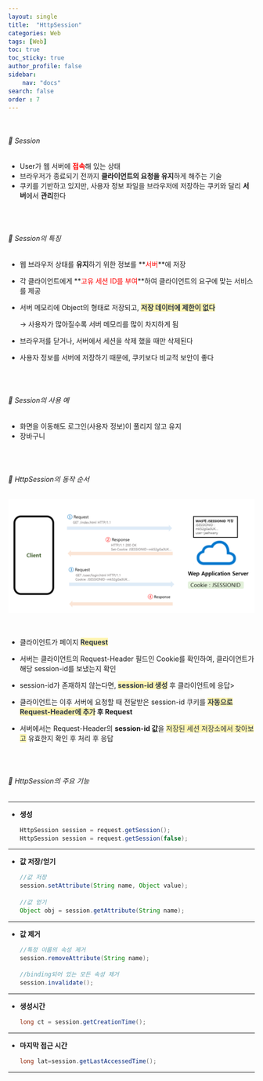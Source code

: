 ```yaml
---
layout: single
title:  "HttpSession"
categories: Web
tags: [Web]
toc: true
toc_sticky: true
author_profile: false
sidebar:
    nav: "docs"
search: false
order : 7
---
```


<br>

###### 🚥 Session

- User가 웹 서버에 <span style="color:red">**접속**</span>해 있는 상태
- 브라우저가 종료되기 전까지 **클라이언트의 요청을 유지**하게 해주는 기술
- 쿠키를 기반하고 있지만, 사용자 정보 파일을 브라우저에 저장하는 쿠키와 달리 **서버**에서 **관리**한다

<br><br>



###### 🚥 Session의 특징

- 웹 브라우저 상태를 **유지**하기 위한 정보를 **<span style="color:red">서버</span>**에 저장

- 각 클라이언트에게 **<span style="color:red">고유 세션 ID를 부여</span>**하여 클라이언트의 요구에 맞는 서비스를 제공

- 서버 메모리에 Object의 형태로 저장되고, <span style="color:#2d3748;background-color:#fff5b1">**저장 데이터에 제한이 없다**</span>

  → 사용자가 많아질수록 서버 메모리를 많이 차지하게 됨

- 브라우저를 닫거나, 서버에서 세션을 삭제 했을 때만 삭제된다

- 사용자 정보를 서버에 저장하기 때문에,  쿠키보다 비교적 보안이 좋다

<br><br>

###### 🚥 Session의 사용 예

- 화면을 이동해도 로그인(사용자 정보)이 풀리지 않고 유지
- 장바구니

<br>

<br>

###### 🚥 HttpSession의 동작 순서

![image-20220408125531096](../../images/db/2022-04-01-be/image-20220408125531096.png)

<br>

- 클라이언트가 페이지 <span style="color:#2d3748;background-color:#fff5b1">**Request**</span>

- 서버는 클라이언트의 Request-Header 필드인 Cookie를 확인하여, 클라이언트가 해당 session-id를 보냈는지 확인

- session-id가 존재하지 않는다면, <span style="color:#2d3748;background-color:#fff5b1">**session-id 생성**</span> 후 클라이언트에 응답>

- 클라이언트는 이후 서버에 요청할 때 전달받은 session-id 쿠키를 **<span style="color:#2d3748;background-color:#fff5b1">자동으로 Request-Header에 추가</span> 후 Request**

- 서버에서는 Request-Header의  **session-id 값**을 <span style="color:#2d3748;background-color:#fff5b1">저장된 세션 저장소에서 찾아보고</span> 유효한지 확인 후 처리 후 응답


<br>

<br>

###### 🚥 HttpSession의 주요 기능

------

- **생성**

  ``` java
  HttpSession session = request.getSession();
  HttpSession session = request.getSession(false);
  ```

------

- **값 저장/얻기**

  ```java
  //값 저장
  session.setAttribute(String name, Object value);
  
  //값 얻기
  Object obj = session.getAttribute(String name);
  ```

----------

- **값 제거**

  ```java
  //특정 이름의 속성 제거
  session.removeAttribute(String name);
  
  //binding되어 있는 모든 속성 제거
  session.invalidate();
  ```

----------

- **생성시간**

  ```java
  long ct = session.getCreationTime();
  ```

----------

- **마지막 접근 시간**

  ```java
  long lat=session.getLastAccessedTime();
  ```

----------

<br><br>
